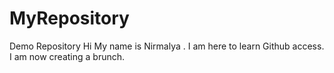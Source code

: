 # MyRepository
Demo Repository
Hi My name is Nirmalya . I am here to learn Github access. I am now creating a brunch.
